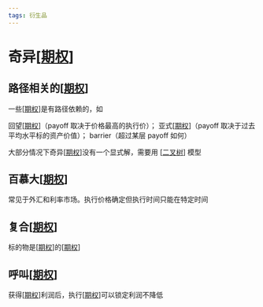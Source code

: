 ```yaml
---
tags: 衍生品
---
```

# 奇异[[期权]]

## 路径相关的[[期权]]

一些[[期权]]是有路径依赖的，如

回望[[期权]]（payoff 取决于价格最高的执行价）； 亚式[[期权]]（payoff 取决于过去平均水平标的资产价值）； barrier（超过某层 payoff 如何）

大部分情况下奇异[[期权]]没有一个显式解，需要用 [[二叉树]] 模型

## 百慕大[[期权]]

常见于外汇和利率市场。执行价格确定但执行时间只能在特定时间

## 复合[[期权]]

标的物是[[期权]]的[[期权]]

## 呼叫[[期权]]

获得[[期权]]利润后，执行[[期权]]可以锁定利润不降低

[//begin]: # "Autogenerated link references for markdown compatibility"
[期权]: 期权.md "期权"
[期权]: 期权.md "期权"
[期权]: 期权.md "期权"
[期权]: 期权.md "期权"
[期权]: 期权.md "期权"
[期权]: 期权.md "期权"
[二叉树]: ../algorithm/二叉树.md "二叉树"
[期权]: 期权.md "期权"
[期权]: 期权.md "期权"
[期权]: 期权.md "期权"
[期权]: 期权.md "期权"
[期权]: 期权.md "期权"
[期权]: 期权.md "期权"
[期权]: 期权.md "期权"
[//end]: # "Autogenerated link references"
